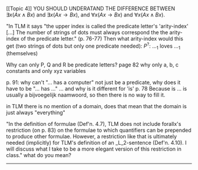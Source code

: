[[Topic 4]]
YOU SHOULD UNDERATAND THE DIFFERENCE BETWEEN $\exists x (Ax \land Bx)$ and $\exists x (Ax \rightarrow Bx)$, and $\forall x (Ax \rightarrow Bx)$ and $\forall x (Ax \land Bx)$.

"In TLM it says "the upper index is called the predicate letter's 'arity-index' [...] The number of strings of dots must always correspond the the arity-index of the predicate letter." (p. 76-77)
Then what arity-index would this get (two strings of dots but only one predicate needed):
$P^?$: $..._1$ loves $..._1$ (themselves)

Why can only P, Q and R be predicate letters? page 82
why only a, b, c constants
and only xyz variables

p. 91: why can't "... has a computer" not just be a predicate, why does it have to be "... has ..."
... and why is it different for 'is' p. 78
Because is ... is usually a bijvoegelijk naamwoord, so then there is no way to fill it.

in TLM there is no mention of a domain, does that mean that the domain is just always "everything"

"In the definition of formulae (Def'n. 4.7), TLM does not include forallx's restriction (on p. 83) on the formulae to which quantifiers can be prepended to produce other formulae. However, a restriction like that is ultimately needed (implicitly) for TLM's definition of an _L_2-sentence (Def'n. 4.10). I will discuss what I take to be a more elegant version of this restriction in class."
what do you mean?



---
